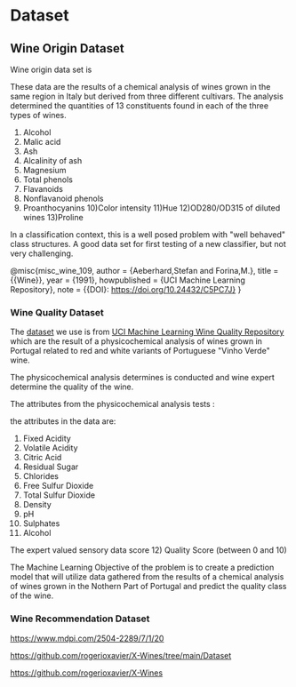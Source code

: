 # Dataset

## Wine Origin Dataset

Wine origin data set is

These data are the results of a chemical analysis of wines grown in the same region in Italy but derived from three different cultivars. The analysis determined the quantities of 13 constituents found in each of the three types of wines.

1) Alcohol
2) Malic acid
3) Ash
4) Alcalinity of ash  
5) Magnesium
6) Total phenols
7) Flavanoids
8) Nonflavanoid phenols
9) Proanthocyanins
10)Color intensity
11)Hue
12)OD280/OD315 of diluted wines
13)Proline

In a classification context, this is a well posed problem with "well behaved" class structures. A good data set for first testing of a new classifier, but not very challenging.

@misc{misc_wine_109,
  author       = {Aeberhard,Stefan and Forina,M.},
  title        = {{Wine}},
  year         = {1991},
  howpublished = {UCI Machine Learning Repository},
  note         = {{DOI}: https://doi.org/10.24432/C5PC7J}
}
### Wine Quality Dataset
The [dataset](https://archive.ics.uci.edu/static/public/186/wine+quality.zip) we use is from [UCI Machine Learning Wine Quality Repository](https://archive.ics.uci.edu/dataset/186/wine+quality) which are the result of a physicochemical analysis of wines grown in Portugal related to red and white variants of Portuguese "Vinho Verde" wine. 

The physicochemical analysis determines is conducted and wine expert determine the quality of the wine. 

The attributes from the physicochemical analysis tests : 

the attributes in the data are: 
1) Fixed Acidity
2) Volatile Acidity
3) Citric Acid
4) Residual Sugar  
5) Chlorides
6) Free Sulfur Dioxide
7) Total Sulfur Dioxide
8) Density
9) pH
10) Sulphates
11) Alcohol

The expert valued sensory data score
12) Quality Score (between 0 and 10)


The Machine Learning Objective of the problem is  to create a prediction model that will utilize data gathered from the results of a chemical analysis of wines grown in the Nothern Part of Portugal and predict the quality class of the wine.

### Wine Recommendation Dataset

https://www.mdpi.com/2504-2289/7/1/20

https://github.com/rogerioxavier/X-Wines/tree/main/Dataset

https://github.com/rogerioxavier/X-Wines
